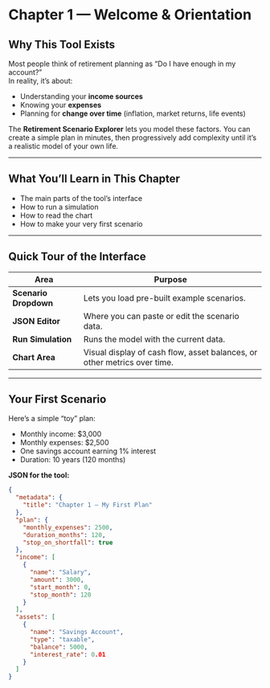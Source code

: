 # Chapter 1 — Welcome & Orientation

## Why This Tool Exists
Most people think of retirement planning as “Do I have enough in my account?”  
In reality, it’s about:
- Understanding your **income sources**
- Knowing your **expenses**
- Planning for **change over time** (inflation, market returns, life events)

The **Retirement Scenario Explorer** lets you model these factors. You can create a simple plan in minutes, then progressively add complexity until it’s a realistic model of your own life.

---

## What You’ll Learn in This Chapter
- The main parts of the tool’s interface
- How to run a simulation
- How to read the chart
- How to make your very first scenario

---

## Quick Tour of the Interface

| Area | Purpose |
|------|---------|
| **Scenario Dropdown** | Lets you load pre-built example scenarios. |
| **JSON Editor** | Where you can paste or edit the scenario data. |
| **Run Simulation** | Runs the model with the current data. |
| **Chart Area** | Visual display of cash flow, asset balances, or other metrics over time. |

---

## Your First Scenario

Here’s a simple “toy” plan:
- Monthly income: \$3,000
- Monthly expenses: \$2,500
- One savings account earning 1% interest
- Duration: 10 years (120 months)

**JSON for the tool:**

```json
{
  "metadata": {
    "title": "Chapter 1 — My First Plan"
  },
  "plan": {
    "monthly_expenses": 2500,
    "duration_months": 120,
    "stop_on_shortfall": true
  },
  "income": [
    {
      "name": "Salary",
      "amount": 3000,
      "start_month": 0,
      "stop_month": 120
    }
  ],
  "assets": [
    {
      "name": "Savings Account",
      "type": "taxable",
      "balance": 5000,
      "interest_rate": 0.01
    }
  ]
}
